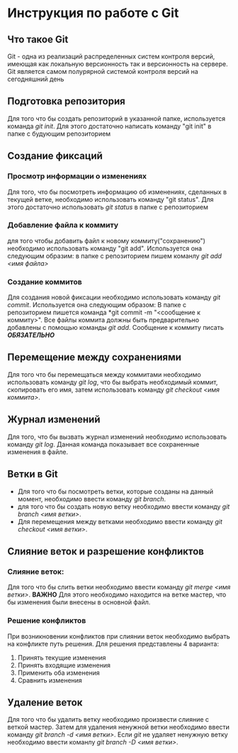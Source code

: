 # Инструкция по работе с Git

## Что такое Git

Git - одна из реализаций распределенных систем контроля версий, имеющая как локальную версионность так и версионность на сервере. 
Git является самом полурярной системой контроля версий на сегодняшний день

## Подготовка репозитория

Для того что бы создать репозиторий в указанной папке, используется команда *git init*. Для этого достаточно написать команду "git init" в папке с будующим репозиторием

## Создание фиксаций

### Просмотр информации о изменениях

Для того, что бы посмотреть информацию об изменениях, сделанных в текущей ветке, необходимо использовать команду "git status". Для этого достаточно использовать *git status* в папке с репозиторием 

### Добавление файла к коммиту
для того чтобы добавить файл к новому коммиту("сохранению") необходимо использовать команду "git add".
Используется она следующим образим:
в папке с репозиторием пишем команлу *git add <имя файла>*

### Создание коммитов

Для создания новой фиксации необходимо использовать команду *git commit*. 
Используется она следующим образом:
В папке с репозиторием пишется команда *git commit -m "<сообщение к коммиту>".
Все файлы коммита должны быть предварительно добавлены с помощью команды *git add*.
Сообщение к коммиту писать ***ОБЯЗАТЕЛЬНО***

## Перемещение между сохранениями

Для того что бы перемещаться между коммитами необходимо использовать команду *git log*, что бы выбрать необходимый коммит, скопировать его имя, затем использовать команду *git checkout <имя коммита>*.

## Журнал изменений

Для того, что бы вызвать журнал изменений необходимо использовать команду *git log*.
Данная команда показывает все сохраненные изменения в файле.

## Ветки в Git

* Для того что бы посмотреть ветки, которые созданы на данный момент, необходимо ввести команду *git branch*.
* для того что бы создать новую ветку необходимо ввести команду *git branch <имя ветки>*.
* Для перемещения между ветками необходимо ввести команду *git checkout <имя ветки>*.

## Слияние веток и разрешение конфликтов

### Слияние веток:

Для того что бы слить ветки необходимо ввести команду *git merge <имя ветки>*.
**ВАЖНО** 
Для этого необходимо находится на ветке мастер, что бы изменения были внесены в основной файл.

### Решение конфликтов

При возникновении конфликтов при слиянии веток необходимо выбрать на конфликте путь решения.
Для решения представлены 4 варианта:
1. Принять текущие изменения
2. Принять входящие изменения
3. Применить оба изменения
4. Сравнить изменения  

## Удаление веток

Для того что бы удалить ветку необходимо произвести слияние с веткой мастер.
Затем для удаления ненужной ветки необходимо ввести команду *git branch -d <имя ветки>*.
Если *git* не удаляет ненужную ветку необходимо ввести команлу *git branch -D <имя ветки>*.
